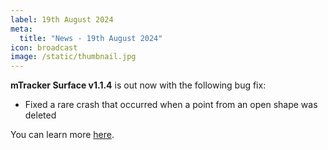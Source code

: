 ```yaml
---
label: 19th August 2024
meta:
  title: "News - 19th August 2024"
icon: broadcast
image: /static/thumbnail.jpg
---
```


**mTracker Surface v1.1.4** is out now with the following bug fix:

- Fixed a rare crash that occurred when a point from an open shape was deleted

You can learn more [here](https://motionvfx.com).